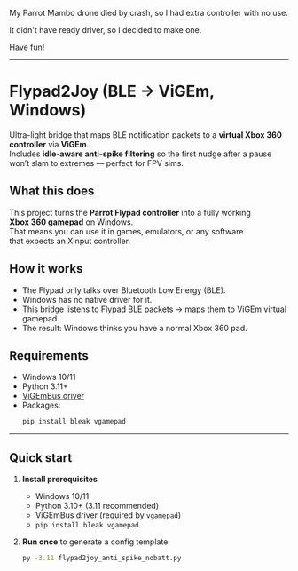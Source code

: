 My Parrot Mambo drone died by crash, so I had extra controller with no use.  

It didn't have ready driver, so I decided to make one.

Have fun!  

---

# Flypad2Joy (BLE → ViGEm, Windows)

Ultra-light bridge that maps BLE notification packets to a **virtual Xbox 360 controller** via **ViGEm**.  
Includes **idle-aware anti-spike filtering** so the first nudge after a pause won’t slam to extremes — perfect for FPV sims.

## What this does
This project turns the **Parrot Flypad controller** into a fully working  
**Xbox 360 gamepad** on Windows.  
That means you can use it in games, emulators, or any software  
that expects an XInput controller.

## How it works
- The Flypad only talks over Bluetooth Low Energy (BLE).  
- Windows has no native driver for it.  
- This bridge listens to Flypad BLE packets → maps them to ViGEm virtual gamepad.  
- The result: Windows thinks you have a normal Xbox 360 pad.

## Requirements
- Windows 10/11  
- Python 3.11+  
- [ViGEmBus driver](https://vigem.org/)  
- Packages:  
  ```bash
  pip install bleak vgamepad

---

## Quick start

1. **Install prerequisites**
   - Windows 10/11
   - Python 3.10+ (3.11 recommended)
   - ViGEmBus driver (required by `vgamepad`)  
   - `pip install bleak vgamepad`

2. **Run once** to generate a config template:
   ```bash
   py -3.11 flypad2joy_anti_spike_nobatt.py

